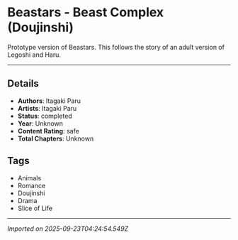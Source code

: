 # Beastars - Beast Complex (Doujinshi)

Prototype version of Beastars. This follows the story of an adult version of Legoshi and Haru.  
  


---

## Details
- **Authors**: Itagaki Paru
- **Artists**: Itagaki Paru
- **Status**: completed
- **Year**: Unknown
- **Content Rating**: safe
- **Total Chapters**: Unknown

## Tags
- Animals
- Romance
- Doujinshi
- Drama
- Slice of Life

---
*Imported on 2025-09-23T04:24:54.549Z*
